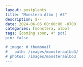 ```yaml
---
layout: postplants
title: "Monstera Albo | #3"
description: $--
date: 2024-06-06 00:00:00 -0700
categories: [monstera, albo]
tags: [coming soon, 4" pot]
pin: false

# image: # thumbnail
#   path: /images/monsteraalbo3/
# photos: /images/monsteraalbo3
---
```


